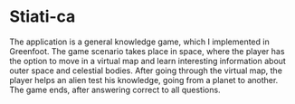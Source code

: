 # Stiati-ca
The application is a general knowledge game, which I implemented in Greenfoot.
The game scenario takes place in space, where the player has the option to move in a virtual map and learn interesting information about outer space and celestial bodies. After going through the virtual map, the player helps an alien test his knowledge, going from a planet to another. The game ends, after answering correct to all questions.
